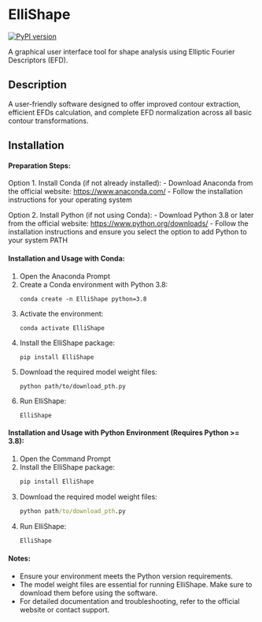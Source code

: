 # ElliShape

[![PyPI version](https://badge.fury.io/py/ElliShape.svg)](https://badge.fury.io/py/ElliShape)

A graphical user interface tool for shape analysis using Elliptic Fourier Descriptors (EFD).

## Description
A user-friendly software designed to offer improved contour extraction, efficient EFDs calculation, and complete EFD normalization across all basic contour transformations.

## Installation

#### Preparation Steps:
Option 1. Install Conda (if not already installed):
    - Download Anaconda from the official website:
      https://www.anaconda.com/
    - Follow the installation instructions for your operating system

Option 2. Install Python (if not using Conda):
    - Download Python 3.8 or later from the official website: https://www.python.org/downloads/ 
    - Follow the installation instructions and ensure you select the option to add Python to your system PATH

#### Installation and Usage with Conda:
1. Open the Anaconda Prompt 
2. Create a Conda environment with Python 3.8:
    ```Anaconda Prompt
    conda create -n ElliShape python=3.8
    ```
3. Activate the environment:
    ```Anaconda Prompt
    conda activate ElliShape
    ```
4. Install the ElliShape package:
    ```Anaconda Prompt
    pip install ElliShape
    ```
4. Download the required model weight files:
    ```Anaconda Prompt
    python path/to/download_pth.py
    ```
5. Run ElliShape:
    ```Anaconda Prompt
    ElliShape
    ```

#### Installation and Usage with Python Environment (Requires Python >= 3.8):
1. Open the Command Prompt
2. Install the ElliShape package:
    ```cmd
    pip install ElliShape
    ```
3. Download the required model weight files:
    ```cmd
    python path/to/download_pth.py
    ```
4. Run ElliShape:
    ```cmd
    ElliShape
    ```

#### Notes:
- Ensure your environment meets the Python version requirements.
- The model weight files are essential for running ElliShape. Make sure to download them before using the software.
- For detailed documentation and troubleshooting, refer to the official website or contact support.






